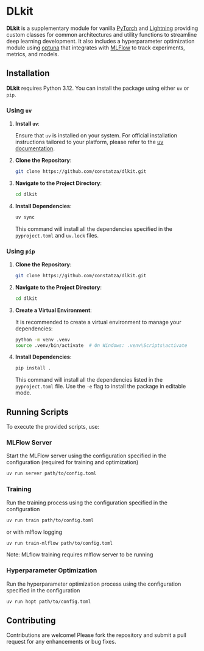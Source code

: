 # DLkit

**DLkit** is a supplementary module for vanilla [PyTorch](https://github.com/pytorch/pytorch) and [Lightning](https://github.com/Lightning-AI/pytorch-lightning) providing custom classes for common architectures and utility functions to streamline deep learning development.
It also includes a hyperparameter optimization module using [optuna](https://github.com/optuna/optuna) that integrates with [MLFlow](https://github.com/mlflow/mlflow) to track experiments, metrics, and models.

## Installation

**DLkit** requires Python 3.12. 
You can install the package using either `uv` or `pip`.

### Using `uv`

1. **Install `uv`**:

   Ensure that `uv` is installed on your system. For official installation instructions tailored to your platform, please refer to the [uv documentation](https://docs.astral.sh/uv).

2. **Clone the Repository**:

   ```bash
   git clone https://github.com/constatza/dlkit.git
   ```

3. **Navigate to the Project Directory**:

   ```bash
   cd dlkit
   ```

4. **Install Dependencies**:

   ```bash
   uv sync
   ```

   This command will install all the dependencies specified in the `pyproject.toml` and `uv.lock` files.

### Using `pip`

1. **Clone the Repository**:

   ```bash
   git clone https://github.com/constatza/dlkit.git
   ```

2. **Navigate to the Project Directory**:

   ```bash
   cd dlkit
   ```

3. **Create a Virtual Environment**:

   It is recommended to create a virtual environment to manage your dependencies:

   ```bash
   python -m venv .venv
   source .venv/bin/activate  # On Windows: .venv\Scripts\activate
   ```

4. **Install Dependencies**:

   ```bash
   pip install .
   ```

   This command will install all the dependencies listed in the `pyproject.toml` file.
   Use the `-e` flag to install the package in editable mode.

## Running Scripts

To execute the provided scripts, use:

### MLFlow Server
Start the MLFlow server using the configuration specified in the configuration (required for training and optimization)
```bash
uv run server path/to/config.toml
```
### Training
Run the training process using the configuration specified in the configuration
```bash
uv run train path/to/config.toml
```
or with mlflow logging
```bash
uv run train-mlflow path/to/config.toml
```
Note: MLflow training requires mlflow server to be running

### Hyperparameter Optimization
Run the hyperparameter optimization process using the configuration specified in the configuration
```bash
uv run hopt path/to/config.toml
```


## Contributing

Contributions are welcome! Please fork the repository and submit a pull request for any enhancements or bug fixes.

